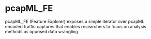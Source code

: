 # pcapML_FE
pcapML_FE (Feature Explorer) exposes a simple iterator over pcapML encoded traffic captures that enables researchers to focus on analysis methods as opposed data wrangling
